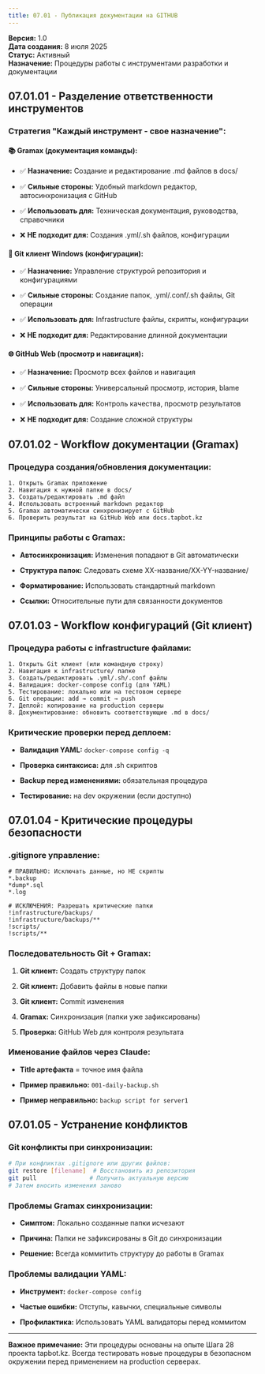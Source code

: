 ```yaml
---
title: 07.01 - Публикация документации на GITHUB
---
```


**Версия:** 1\.0\
**Дата создания:** 8 июля 2025\
**Статус:** Активный\
**Назначение:** Процедуры работы с инструментами разработки и документации

## 07\.01.01 - Разделение ответственности инструментов

### Стратегия "Каждый инструмент - свое назначение":

#### 📚 Gramax (документация команды):

-  ✅ **Назначение:** Создание и редактирование .md файлов в docs/

-  ✅ **Сильные стороны:** Удобный markdown редактор, автосинхронизация с GitHub

-  ✅ **Использовать для:** Техническая документация, руководства, справочники

-  ❌ **НЕ подходит для:** Создания .yml/.sh файлов, конфигурации

#### 📁 Git клиент Windows (конфигурации):

-  ✅ **Назначение:** Управление структурой репозитория и конфигурациями

-  ✅ **Сильные стороны:** Создание папок, .yml/.conf/.sh файлы, Git операции

-  ✅ **Использовать для:** Infrastructure файлы, скрипты, конфигурации

-  ❌ **НЕ подходит для:** Редактирование длинной документации

#### 🌐 GitHub Web (просмотр и навигация):

-  ✅ **Назначение:** Просмотр всех файлов и навигация

-  ✅ **Сильные стороны:** Универсальный просмотр, история, blame

-  ✅ **Использовать для:** Контроль качества, просмотр результатов

-  ❌ **НЕ подходит для:** Создание сложной структуры

## 07\.01.02 - Workflow документации (Gramax)

### Процедура создания/обновления документации:

```
1. Открыть Gramax приложение
2. Навигация к нужной папке в docs/
3. Создать/редактировать .md файл
4. Использовать встроенный markdown редактор
5. Gramax автоматически синхронизирует с GitHub
6. Проверить результат на GitHub Web или docs.tapbot.kz
```

### Принципы работы с Gramax:

-  **Автосинхронизация:** Изменения попадают в Git автоматически

-  **Структура папок:** Следовать схеме XX-название/XX-YY-название/

-  **Форматирование:** Использовать стандартный markdown

-  **Ссылки:** Относительные пути для связанности документов

## 07\.01.03 - Workflow конфигураций (Git клиент)

### Процедура работы с infrastructure файлами:

```
1. Открыть Git клиент (или командную строку)
2. Навигация к infrastructure/ папке
3. Создать/редактировать .yml/.sh/.conf файлы
4. Валидация: docker-compose config (для YAML)
5. Тестирование: локально или на тестовом сервере
6. Git операции: add → commit → push
7. Деплой: копирование на production серверы
8. Документирование: обновить соответствующие .md в docs/
```

### Критические проверки перед деплоем:

-  **Валидация YAML:** `docker-compose config -q`

-  **Проверка синтаксиса:** для .sh скриптов

-  **Backup перед изменениями:** обязательная процедура

-  **Тестирование:** на dev окружении (если доступно)

## 07\.01.04 - Критические процедуры безопасности

### .gitignore управление:

```gitignore
# ПРАВИЛЬНО: Исключать данные, но НЕ скрипты
*.backup
*dump*.sql
*.log

# ИСКЛЮЧЕНИЯ: Разрешать критические папки
!infrastructure/backups/
!infrastructure/backups/**
!scripts/
!scripts/**
```

### Последовательность Git + Gramax:

1. **Git клиент:** Создать структуру папок

2. **Git клиент:** Добавить файлы в новые папки

3. **Git клиент:** Commit изменения

4. **Gramax:** Синхронизация (папки уже зафиксированы)

5. **Проверка:** GitHub Web для контроля результата

### Именование файлов через Claude:

-  **Title артефакта** = точное имя файла

-  **Пример правильно:** `001-daily-backup.sh`

-  **Пример неправильно:** `backup script for server1`

## 07\.01.05 - Устранение конфликтов

### Git конфликты при синхронизации:

```bash
# При конфликтах .gitignore или других файлов:
git restore [filename]  # Восстановить из репозитория
git pull               # Получить актуальную версию
# Затем вносить изменения заново
```

### Проблемы Gramax синхронизации:

-  **Симптом:** Локально созданные папки исчезают

-  **Причина:** Папки не зафиксированы в Git до синхронизации

-  **Решение:** Всегда коммитить структуру до работы в Gramax

### Проблемы валидации YAML:

-  **Инструмент:** `docker-compose config`

-  **Частые ошибки:** Отступы, кавычки, специальные символы

-  **Профилактика:** Использовать YAML валидаторы перед коммитом

---

**Важное примечание:** Эти процедуры основаны на опыте Шага 28 проекта tapbot.kz. Всегда тестировать новые процедуры в безопасном окружении перед применением на production серверах.